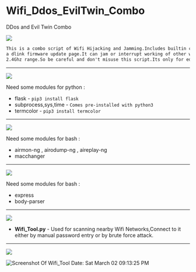 # Wifi_Ddos_EvilTwin_Combo
DDos and Evil Twin Combo

<img src="https://via.placeholder.com/1270x120/0d1117/fffff?text=Wifi+DDos+EvilTwin+Combo" />

```html
This is a combo script of Wifi Hijacking and Jamming.Includes builtin captive portal with
a dlink firmware update page.It can jam or interrupt working of other wireless networks in
2.4Ghz range.So be careful and don't misuse this script.Its only for education purpose.
```
---------------------------------------------------------------------------------------------------------------------------------------------------

<img src="https://via.placeholder.com/1270x120/0d1117/BFFF00?text=EXTRA+REQUIREMENTS+FOR+PYTHON" />


Need some modules for python : 

* flask - `pip3 install flask`
* subprocess,sys,time - `Comes pre-installed with python3`
* termcolor - `pip3 install termcolor`

---------------------------------------------------------------------------------------------------------------------------------------------------

<img src="https://via.placeholder.com/1270x120/0d1117/BFFF00?text=EXTRA+REQUIREMENTS+FOR+BASH" />

Need some modules for bash : 

* airmon-ng , airodump-ng , aireplay-ng
* macchanger

---------------------------------------------------------------------------------------------------------------------------------------------------

<img src="https://via.placeholder.com/1270x120/0d1117/BFFF00?text=EXTRA+REQUIREMENTS+FOR+NODE+JS" />

Need some modules for bash : 

* express
* body-parser

---------------------------------------------------------------------------------------------------------------------------------------------------

<img src="https://via.placeholder.com/1270x120/0d1117/BFFF00?text=FUNCTIONALITIES" />

* **Wifi_Tool.py** - Used for scanning nearby Wifi Networks,Connect to it either by manual password entry or by brute force attack.

---------------------------------------------------------------------------------------------------------------------------------------------------

<img src="https://via.placeholder.com/1270x120/0d1117/BFFF00?text=SCREENSHOT+OF+THE+SCRIPT" />

![Screenshot Of Wifi_Tool Date: Sat March 02 09:13:25 PM](https://i.imgur.com/UIhj0PF.png)
